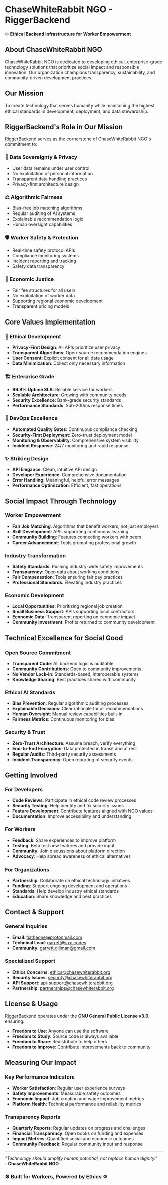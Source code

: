 # ChaseWhiteRabbit NGO - RiggerBackend

⚙️ **Ethical Backend Infrastructure for Worker Empowerment**

## About ChaseWhiteRabbit NGO

ChaseWhiteRabbit NGO is dedicated to developing ethical, enterprise-grade technology solutions that prioritize social impact and responsible innovation. Our organization champions transparency, sustainability, and community-driven development practices.

## Our Mission

To create technology that serves humanity while maintaining the highest ethical standards in development, deployment, and data stewardship.

## RiggerBackend's Role in Our Mission

RiggerBackend serves as the cornerstone of ChaseWhiteRabbit NGO's commitment to:

### 🔐 **Data Sovereignty & Privacy**
- User data remains under user control
- No exploitation of personal information
- Transparent data handling practices
- Privacy-first architecture design

### ⚖️ **Algorithmic Fairness**
- Bias-free job matching algorithms
- Regular auditing of AI systems
- Explainable recommendation logic
- Human oversight capabilities

### 🛡️ **Worker Safety & Protection**
- Real-time safety protocol APIs
- Compliance monitoring systems
- Incident reporting and tracking
- Safety data transparency

### 💼 **Economic Justice**
- Fair fee structures for all users
- No exploitation of worker data
- Supporting regional economic development
- Transparent pricing models

## Core Values Implementation

### 🎯 **Ethical Development**
- **Privacy-First Design**: All APIs prioritize user privacy
- **Transparent Algorithms**: Open-source recommendation engines
- **User Consent**: Explicit consent for all data usage
- **Data Minimization**: Collect only necessary information

### 🏗️ **Enterprise Grade**
- **99.9% Uptime SLA**: Reliable service for workers
- **Scalable Architecture**: Growing with community needs
- **Security Excellence**: Bank-grade security standards
- **Performance Standards**: Sub-200ms response times

### 🚀 **DevOps Excellence**
- **Automated Quality Gates**: Continuous compliance checking
- **Security-First Deployment**: Zero-trust deployment model
- **Monitoring & Observability**: Comprehensive system visibility
- **Incident Response**: 24/7 monitoring and rapid response

### ✨ **Striking Design**
- **API Elegance**: Clean, intuitive API design
- **Developer Experience**: Comprehensive documentation
- **Error Handling**: Meaningful, helpful error messages
- **Performance Optimization**: Efficient, fast operations

## Social Impact Through Technology

### Worker Empowerment
- **Fair Job Matching**: Algorithms that benefit workers, not just employers
- **Skill Development**: APIs supporting continuous learning
- **Community Building**: Features connecting workers with peers
- **Career Advancement**: Tools promoting professional growth

### Industry Transformation
- **Safety Standards**: Pushing industry-wide safety improvements
- **Transparency**: Open data about working conditions
- **Fair Compensation**: Tools ensuring fair pay practices
- **Professional Standards**: Elevating industry practices

### Economic Development
- **Local Opportunities**: Prioritizing regional job creation
- **Small Business Support**: APIs supporting local contractors
- **Economic Data**: Transparent reporting on economic impact
- **Community Investment**: Profits returned to community development

## Technical Excellence for Social Good

### Open Source Commitment
- **Transparent Code**: All backend logic is auditable
- **Community Contributions**: Open to community improvements
- **No Vendor Lock-in**: Standards-based, interoperable systems
- **Knowledge Sharing**: Best practices shared with community

### Ethical AI Standards
- **Bias Prevention**: Regular algorithmic auditing processes
- **Explainable Decisions**: Clear rationale for all recommendations
- **Human Oversight**: Manual review capabilities built-in
- **Fairness Metrics**: Continuous monitoring for bias

### Security & Trust
- **Zero-Trust Architecture**: Assume breach, verify everything
- **End-to-End Encryption**: Data protected in transit and at rest
- **Regular Audits**: Third-party security assessments
- **Incident Transparency**: Open reporting of security events

## Getting Involved

### For Developers
- **Code Reviews**: Participate in ethical code review processes
- **Security Testing**: Help identify and fix security issues
- **Feature Development**: Contribute features aligned with NGO values
- **Documentation**: Improve accessibility and understanding

### For Workers
- **Feedback**: Share experiences to improve platform
- **Testing**: Beta test new features and provide input
- **Community**: Join discussions about platform direction
- **Advocacy**: Help spread awareness of ethical alternatives

### For Organizations
- **Partnership**: Collaborate on ethical technology initiatives
- **Funding**: Support ongoing development and operations
- **Standards**: Help develop industry ethical standards
- **Education**: Share knowledge and best practices

## Contact & Support

### General Inquiries
- **Email**: tiatheone@protonmail.com
- **Technical Lead**: garrett@sxc.codes
- **Community**: garrett.dillman@gmail.com

### Specialized Support
- **Ethics Concerns**: ethics@chasewhiterabbit.org
- **Security Issues**: security@chasewhiterabbit.org
- **API Support**: api-support@chasewhiterabbit.org
- **Partnership**: partnerships@chasewhiterabbit.org

## License & Usage

RiggerBackend operates under the **GNU General Public License v3.0**, ensuring:

- **Freedom to Use**: Anyone can use the software
- **Freedom to Study**: Source code is always available
- **Freedom to Share**: Redistribute to help others
- **Freedom to Improve**: Contribute improvements back to community

## Measuring Our Impact

### Key Performance Indicators
- **Worker Satisfaction**: Regular user experience surveys
- **Safety Improvements**: Measurable safety outcomes
- **Economic Impact**: Job creation and wage improvement metrics
- **Platform Health**: Technical performance and reliability metrics

### Transparency Reports
- **Quarterly Reports**: Regular updates on progress and challenges
- **Financial Transparency**: Open books on funding and expenses
- **Impact Metrics**: Quantified social and economic outcomes
- **Community Feedback**: Regular community input and response

---

*"Technology should amplify human potential, not replace human dignity."*  
**- ChaseWhiteRabbit NGO**

### ⚙️ Built for Workers, Powered by Ethics ⚙️
